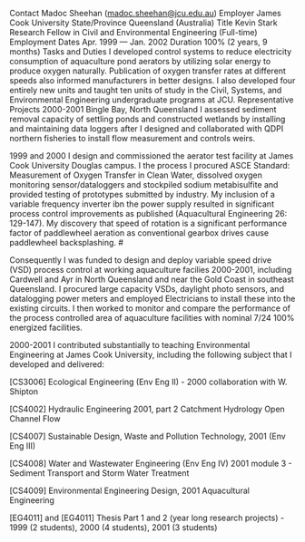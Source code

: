Contact	Madoc Sheehan (madoc.sheehan@jcu.edu.au)
Employer	James Cook University
State/Province	Queensland (Australia)
Title	Kevin Stark Research Fellow in Civil and Environmental Engineering (Full-time)
Employment Dates	Apr. 1999 — Jan. 2002
Duration	100% (2 years, 9 months)
Tasks and Duties
I developed control systems to reduce electricity consumption of aquaculture pond aerators by utilizing solar energy to produce oxygen naturally. Publication of oxygen transfer rates at different speeds also informed manufacturers in better designs. I also developed four entirely new units and taught ten units of study in the Civil, Systems, and Environmental Engineering undergraduate programs at JCU.
Representative Projects
2000-2001 Bingle Bay, North Queensland I assessed sediment removal capacity of settling ponds and constructed wetlands by installing and maintaining data loggers after I designed and collaborated with QDPI northern fisheries to install flow measurement and controls weirs.

1999 and 2000 I design and commissioned the aerator test facility at James Cook University Douglas campus. I the process I procured ASCE Standard: Measurement of Oxygen Transfer in Clean Water, dissolved oxygen monitoring sensor/dataloggers and stockpiled sodium metabisulfite and provided testing of prototypes submitted by industry. My inclusion of a variable frequency inverter ibn the power supply resulted in significant process control improvements as published (Aquacultural Engineering 26: 129-147). My discovery that speed of rotation is a significant performance factor of paddlewheel aeration as conventional gearbox drives cause paddlewheel backsplashing. #

Consequently I was funded to design and deploy variable speed drive (VSD) process control at working aquaculture facilies 2000-2001, including Cardwell and Ayr in North Queensland and near the Gold Coast in southeast Queensland. I procured large capacity VSDs, daylight photo sensors, and datalogging power meters and employed Electricians to install these into the existing circuits. I then worked to monitor and compare the performance of the process controlled area of aquaculture facilities with nominal 7/24 100% energized facilities.

2000-2001 I contributed substantially to teaching Environmental Engineering at James Cook University, including the following subject that I developed and delivered:

[CS3006] Ecological Engineering (Env Eng II) - 2000 collaboration with W. Shipton

[CS4002] Hydraulic Engineering 2001, part 2 Catchment Hydrology Open Channel Flow

[CS4007] Sustainable Design, Waste and Pollution Technology, 2001 (Env Eng III)

[CS4008] Water and Wastewater Engineering (Env Eng IV) 2001 module 3 - Sediment Transport and Storm Water Treatment

[CS4009] Environmental Engineering Design, 2001 Aquacultural Engineering

[EG4011] and [EG4011] Thesis Part 1 and 2 (year long research projects) -
1999 (2 students), 2000 (4 students),
2001 (3 students)
